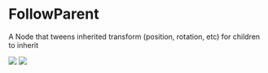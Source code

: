 # FollowParent

A Node that tweens inherited transform (position, rotation, etc) for children to inherit

![](https://raw.githubusercontent.com/KarlTheCool/FollowParent/main/demo2d.gif)
![](https://raw.githubusercontent.com/KarlTheCool/FollowParent/main/demo3d.gif)
